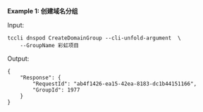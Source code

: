 **Example 1: 创建域名分组**

 

Input: 

```
tccli dnspod CreateDomainGroup --cli-unfold-argument  \
    --GroupName 彩虹项目
```

Output: 
```
{
    "Response": {
        "RequestId": "ab4f1426-ea15-42ea-8183-dc1b44151166",
        "GroupId": 1977
    }
}
```

